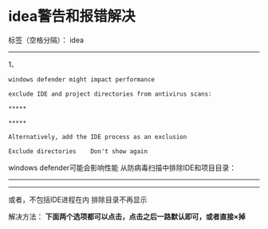 ﻿# idea警告和报错解决

标签（空格分隔）： idea

---

1、
```txt
windows defender might impact performance

exclude IDE and project directories from antivirus scans:

*****

*****

Alternatively, add the IDE process as an exclusion

Exclude directories    Don't show again
```

windows defender可能会影响性能
从防病毒扫描中排除IDE和项目目录：
*****
*****
或者，不包括IDE进程在内
排除目录不再显示

解决方法：
**下面两个选项都可以点击，点击之后一路默认即可，或者直接×掉**




